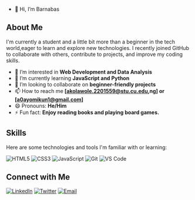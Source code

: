 - 👋 Hi, I’m Barnabas
## About Me

I'm currently a student and a little bit more than a beginner in the tech world,eager to learn and explore new technologies. 
I recently joined GitHub to collaborate with others, contribute to projects, and improve my coding skills.
- 👀 I’m interested in **Web Development and Data Analysis**
- 🌱 I’m currently learning **JavaScript and Python**
- 💞️ I’m looking to collaborate on **beginner-friendly projects**
- 📫 How to reach me **[akolawole.2201559@stu.cu.edu,ng] or [a0ayomikun1@gmail.com]**
- 😄 Pronouns: **He/Him**
- ⚡ Fun fact: **Enjoy reading books and playing board games.**

## Skills

Here are some technologies and tools I'm familiar with or learning:

![HTML5](https://img.shields.io/badge/-HTML5-E34F26?style=flat&logo=html5&logoColor=white)
![CSS3](https://img.shields.io/badge/-CSS3-1572B6?style=flat&logo=css3&logoColor=white)
![JavaScript](https://img.shields.io/badge/-JavaScript-F7DF1E?style=flat&logo=javascript&logoColor=black)
![Git](https://img.shields.io/badge/-Git-F05032?style=flat&logo=git&logoColor=white)
![VS Code](https://img.shields.io/badge/-VS%20Code-007ACC?style=flat&logo=visual-studio-code&logoColor=white)

## Connect with Me

[![LinkedIn](https://img.shields.io/badge/-LinkedIn-0077B5?style=flat&logo=linkedin&logoColor=white)](https://www.linkedin.com/in/ayomikun-kolawole-1679bb308/)
[![Twitter](https://img.shields.io/badge/-Twitter-1DA1F2?style=flat&logo=twitter&logoColor=white)](#)
[![Email](https://img.shields.io/badge/-Email-D14836?style=flat&logo=gmail&logoColor=white)](akolawole.2201559@stu.cu.edu.ng)
<!---
Dayomikun1/Dayomikun1 is a ✨ special ✨ repository because its `README.md` (this file) appears on your GitHub profile.
You can click the Preview link to take a look at your changes.
--->
